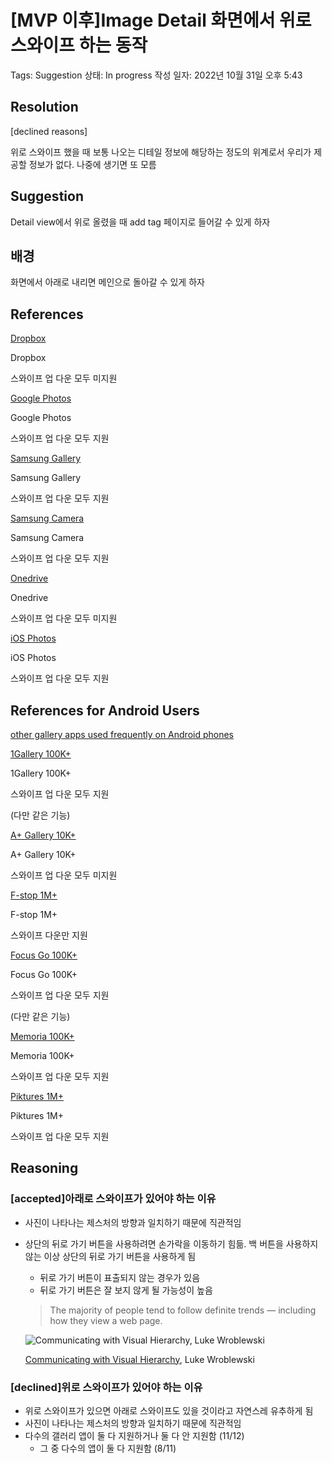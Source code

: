 # [MVP 이후]Image Detail 화면에서 위로 스와이프 하는 동작

Tags: Suggestion
상태: In progress
작성 일자: 2022년 10월 31일 오후 5:43

## Resolution

[declined reasons]

위로 스와이프 했을 때 보통 나오는 디테일 정보에 해당하는 정도의 위계로서 우리가 제공할 정보가 없다. 나중에 생기면 또 모름

## Suggestion

Detail view에서 위로 올렸을 때 add tag 페이지로 들어갈 수 있게 하자

## 배경

화면에서 아래로 내리면 메인으로 돌아갈 수 있게 하자

## References

[Dropbox](%5BMVP%20%E1%84%8B%E1%85%B5%E1%84%92%E1%85%AE%5DImage%20Detail%20%E1%84%92%E1%85%AA%E1%84%86%E1%85%A7%E1%86%AB%E1%84%8B%E1%85%A6%E1%84%89%E1%85%A5%20%E1%84%8B%E1%85%B1%E1%84%85%E1%85%A9%20%E1%84%89%E1%85%B3%E1%84%8B%E1%85%AA%E1%84%8B%E1%85%B5%E1%84%91%E1%85%B3%20%E1%84%92%E1%85%A1%E1%84%82%20c0870d0591c444cfac04297c93e5f0e2/File_from_Android_2.mp4)

Dropbox

스와이프 업 다운 모두 미지원

[Google Photos](%5BMVP%20%E1%84%8B%E1%85%B5%E1%84%92%E1%85%AE%5DImage%20Detail%20%E1%84%92%E1%85%AA%E1%84%86%E1%85%A7%E1%86%AB%E1%84%8B%E1%85%A6%E1%84%89%E1%85%A5%20%E1%84%8B%E1%85%B1%E1%84%85%E1%85%A9%20%E1%84%89%E1%85%B3%E1%84%8B%E1%85%AA%E1%84%8B%E1%85%B5%E1%84%91%E1%85%B3%20%E1%84%92%E1%85%A1%E1%84%82%20c0870d0591c444cfac04297c93e5f0e2/File_from_Android_3.mp4)

Google Photos

스와이프 업 다운 모두 지원

[Samsung Gallery](%5BMVP%20%E1%84%8B%E1%85%B5%E1%84%92%E1%85%AE%5DImage%20Detail%20%E1%84%92%E1%85%AA%E1%84%86%E1%85%A7%E1%86%AB%E1%84%8B%E1%85%A6%E1%84%89%E1%85%A5%20%E1%84%8B%E1%85%B1%E1%84%85%E1%85%A9%20%E1%84%89%E1%85%B3%E1%84%8B%E1%85%AA%E1%84%8B%E1%85%B5%E1%84%91%E1%85%B3%20%E1%84%92%E1%85%A1%E1%84%82%20c0870d0591c444cfac04297c93e5f0e2/File_from_Android_4.mp4)

Samsung Gallery

스와이프 업 다운 모두 지원

[Samsung Camera](%5BMVP%20%E1%84%8B%E1%85%B5%E1%84%92%E1%85%AE%5DImage%20Detail%20%E1%84%92%E1%85%AA%E1%84%86%E1%85%A7%E1%86%AB%E1%84%8B%E1%85%A6%E1%84%89%E1%85%A5%20%E1%84%8B%E1%85%B1%E1%84%85%E1%85%A9%20%E1%84%89%E1%85%B3%E1%84%8B%E1%85%AA%E1%84%8B%E1%85%B5%E1%84%91%E1%85%B3%20%E1%84%92%E1%85%A1%E1%84%82%20c0870d0591c444cfac04297c93e5f0e2/File_from_Android.mp4)

Samsung Camera

스와이프 업 다운 모두 지원

[Onedrive](%5BMVP%20%E1%84%8B%E1%85%B5%E1%84%92%E1%85%AE%5DImage%20Detail%20%E1%84%92%E1%85%AA%E1%84%86%E1%85%A7%E1%86%AB%E1%84%8B%E1%85%A6%E1%84%89%E1%85%A5%20%E1%84%8B%E1%85%B1%E1%84%85%E1%85%A9%20%E1%84%89%E1%85%B3%E1%84%8B%E1%85%AA%E1%84%8B%E1%85%B5%E1%84%91%E1%85%B3%20%E1%84%92%E1%85%A1%E1%84%82%20c0870d0591c444cfac04297c93e5f0e2/File_from_Android_5.mp4)

Onedrive

스와이프 업 다운 모두 미지원

[iOS Photos](%5BMVP%20%E1%84%8B%E1%85%B5%E1%84%92%E1%85%AE%5DImage%20Detail%20%E1%84%92%E1%85%AA%E1%84%86%E1%85%A7%E1%86%AB%E1%84%8B%E1%85%A6%E1%84%89%E1%85%A5%20%E1%84%8B%E1%85%B1%E1%84%85%E1%85%A9%20%E1%84%89%E1%85%B3%E1%84%8B%E1%85%AA%E1%84%8B%E1%85%B5%E1%84%91%E1%85%B3%20%E1%84%92%E1%85%A1%E1%84%82%20c0870d0591c444cfac04297c93e5f0e2/RPReplay_Final1667814733.mp4)

iOS Photos

스와이프 업 다운 모두 지원

## References for Android Users

[other gallery apps used frequently on Android phones](https://www.androidauthority.com/best-gallery-apps-android-687764/#8)

[1Gallery 100K+](%5BMVP%20%E1%84%8B%E1%85%B5%E1%84%92%E1%85%AE%5DImage%20Detail%20%E1%84%92%E1%85%AA%E1%84%86%E1%85%A7%E1%86%AB%E1%84%8B%E1%85%A6%E1%84%89%E1%85%A5%20%E1%84%8B%E1%85%B1%E1%84%85%E1%85%A9%20%E1%84%89%E1%85%B3%E1%84%8B%E1%85%AA%E1%84%8B%E1%85%B5%E1%84%91%E1%85%B3%20%E1%84%92%E1%85%A1%E1%84%82%20c0870d0591c444cfac04297c93e5f0e2/Screen_Recording_20221107-192837_1Gallery_1.mp4)

1Gallery 100K+

스와이프 업 다운 모두 지원 

(다만 같은 기능)

[A+ Gallery 10K+](%5BMVP%20%E1%84%8B%E1%85%B5%E1%84%92%E1%85%AE%5DImage%20Detail%20%E1%84%92%E1%85%AA%E1%84%86%E1%85%A7%E1%86%AB%E1%84%8B%E1%85%A6%E1%84%89%E1%85%A5%20%E1%84%8B%E1%85%B1%E1%84%85%E1%85%A9%20%E1%84%89%E1%85%B3%E1%84%8B%E1%85%AA%E1%84%8B%E1%85%B5%E1%84%91%E1%85%B3%20%E1%84%92%E1%85%A1%E1%84%82%20c0870d0591c444cfac04297c93e5f0e2/Screen_Recording_20221107-192857_A_Gallery_1.mp4)

A+ Gallery 10K+

스와이프 업 다운 모두 미지원

[F-stop 1M+](%5BMVP%20%E1%84%8B%E1%85%B5%E1%84%92%E1%85%AE%5DImage%20Detail%20%E1%84%92%E1%85%AA%E1%84%86%E1%85%A7%E1%86%AB%E1%84%8B%E1%85%A6%E1%84%89%E1%85%A5%20%E1%84%8B%E1%85%B1%E1%84%85%E1%85%A9%20%E1%84%89%E1%85%B3%E1%84%8B%E1%85%AA%E1%84%8B%E1%85%B5%E1%84%91%E1%85%B3%20%E1%84%92%E1%85%A1%E1%84%82%20c0870d0591c444cfac04297c93e5f0e2/Screen_Recording_20221107-192936_F-Stop_1.mp4)

F-stop 1M+

스와이프 다운만 지원

[Focus Go 100K+](%5BMVP%20%E1%84%8B%E1%85%B5%E1%84%92%E1%85%AE%5DImage%20Detail%20%E1%84%92%E1%85%AA%E1%84%86%E1%85%A7%E1%86%AB%E1%84%8B%E1%85%A6%E1%84%89%E1%85%A5%20%E1%84%8B%E1%85%B1%E1%84%85%E1%85%A9%20%E1%84%89%E1%85%B3%E1%84%8B%E1%85%AA%E1%84%8B%E1%85%B5%E1%84%91%E1%85%B3%20%E1%84%92%E1%85%A1%E1%84%82%20c0870d0591c444cfac04297c93e5f0e2/Screen_Recording_20221107-192952_Focus_Go_1.mp4)

Focus Go 100K+

스와이프 업 다운 모두 지원

(다만 같은 기능)

[Memoria 100K+](%5BMVP%20%E1%84%8B%E1%85%B5%E1%84%92%E1%85%AE%5DImage%20Detail%20%E1%84%92%E1%85%AA%E1%84%86%E1%85%A7%E1%86%AB%E1%84%8B%E1%85%A6%E1%84%89%E1%85%A5%20%E1%84%8B%E1%85%B1%E1%84%85%E1%85%A9%20%E1%84%89%E1%85%B3%E1%84%8B%E1%85%AA%E1%84%8B%E1%85%B5%E1%84%91%E1%85%B3%20%E1%84%92%E1%85%A1%E1%84%82%20c0870d0591c444cfac04297c93e5f0e2/Screen_Recording_20221107-193026_Memoria_1.mp4)

Memoria 100K+

스와이프 업 다운 모두 지원

[Piktures 1M+](%5BMVP%20%E1%84%8B%E1%85%B5%E1%84%92%E1%85%AE%5DImage%20Detail%20%E1%84%92%E1%85%AA%E1%84%86%E1%85%A7%E1%86%AB%E1%84%8B%E1%85%A6%E1%84%89%E1%85%A5%20%E1%84%8B%E1%85%B1%E1%84%85%E1%85%A9%20%E1%84%89%E1%85%B3%E1%84%8B%E1%85%AA%E1%84%8B%E1%85%B5%E1%84%91%E1%85%B3%20%E1%84%92%E1%85%A1%E1%84%82%20c0870d0591c444cfac04297c93e5f0e2/Screen_Recording_20221107-193155_Piktures.mp4)

Piktures 1M+

스와이프 업 다운 모두 지원

## Reasoning

### [accepted]아래로 스와이프가 있어야 하는 이유

- 사진이 나타나는 제스처의 방향과 일치하기 때문에 직관적임
- 상단의 뒤로 가기 버튼을 사용하려면 손가락을 이동하기 힘듦. 백 버튼을 사용하지 않는 이상 상단의 뒤로 가기 버튼을 사용하게 됨
    - 뒤로 가기 버튼이 표출되지 않는 경우가 있음
    - 뒤로 가기 버튼은 잘 보지 않게 될 가능성이 높음
    
    > The majority of people tend to follow definite trends — including how they view a web page.
    > 
    
    ![[Communicating with Visual Hierarchy](http://static.lukew.com/pageheirarchy_lukew_03192008.pdf), Luke Wroblewski](%5BMVP%20%E1%84%8B%E1%85%B5%E1%84%92%E1%85%AE%5DImage%20Detail%20%E1%84%92%E1%85%AA%E1%84%86%E1%85%A7%E1%86%AB%E1%84%8B%E1%85%A6%E1%84%89%E1%85%A5%20%E1%84%8B%E1%85%B1%E1%84%85%E1%85%A9%20%E1%84%89%E1%85%B3%E1%84%8B%E1%85%AA%E1%84%8B%E1%85%B5%E1%84%91%E1%85%B3%20%E1%84%92%E1%85%A1%E1%84%82%20c0870d0591c444cfac04297c93e5f0e2/Untitled.png)
    
    [Communicating with Visual Hierarchy](http://static.lukew.com/pageheirarchy_lukew_03192008.pdf), Luke Wroblewski
    

### [declined]위로 스와이프가 있어야 하는 이유

- 위로 스와이프가 있으면 아래로 스와이프도 있을 것이라고 자연스레 유추하게 됨
- 사진이 나타나는 제스처의 방향과 일치하기 때문에 직관적임
- 다수의 갤러리 앱이 둘 다 지원하거나 둘 다 안 지원함 (11/12)
    - 그 중 다수의 앱이 둘 다 지원함 (8/11)